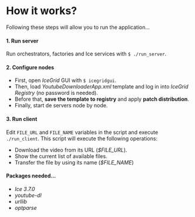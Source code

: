 # How it works?
Following these steps will allow you to run the application...

#### 1. Run server
Run orchestrators, factories and Ice services with `$ ./run_server`.

#### 2. Configure nodes
- First, open _IceGrid_ GUI with `$ icegridgui`. 
- Then, load _YoutubeDownloaderApp.xml_ template and log in into _IceGrid Registry_ (no password is needed). 
- Before that, **save the template to registry** and apply **patch distribution**.
- Finally, start de servers node by node.

#### 3. Run client
Edit `FILE_URL` and `FILE_NAME` variables in the script and execute `./run_client`.
This script will execute the following operations:
- Download the video from its URL (_$FILE_URL_).
- Show the current list of available files.
- Transfer the file by using its name (_$FILE_NAME_)

#### Packages needed...
- _Ice 3.7.0_
- _youtube-dl_
- _urllib_
- _optparse_
